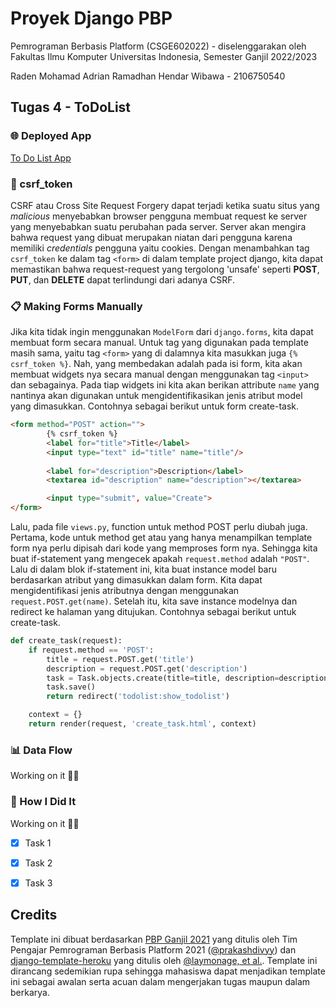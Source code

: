 # Proyek Django PBP

Pemrograman Berbasis Platform (CSGE602022) - diselenggarakan oleh Fakultas Ilmu Komputer Universitas Indonesia, Semester Ganjil 2022/2023

Raden Mohamad Adrian Ramadhan Hendar Wibawa - 2106750540

## Tugas 4 - ToDoList

### 🌐 Deployed App 

[To Do List App](https://pbp-assignment-2106750540.herokuapp.com/todolist/)

### 💽 csrf_token
CSRF atau Cross Site Request Forgery dapat terjadi ketika suatu situs yang _malicious_ menyebabkan browser pengguna membuat request ke server yang menyebabkan suatu perubahan pada server. Server akan mengira bahwa request yang dibuat merupakan niatan dari pengguna karena memiliki _credentials_ pengguna yaitu cookies.
Dengan menambahkan tag `csrf_token` ke dalam tag `<form>` di dalam template project django, kita dapat memastikan bahwa request-request yang tergolong 'unsafe' seperti **POST**, **PUT**, dan **DELETE** dapat terlindungi dari adanya CSRF.

### 📋 Making Forms Manually
Jika kita tidak ingin menggunakan `ModelForm` dari `django.forms`, kita dapat membuat form secara manual. Untuk tag yang digunakan pada template masih sama, yaitu tag `<form>` yang di dalamnya kita masukkan juga `{% csrf_token %}`. Nah, yang membedakan adalah pada isi form, kita akan membuat widgets nya secara manual dengan menggunakan tag `<input>` dan sebagainya. Pada tiap widgets ini kita akan berikan attribute `name` yang nantinya akan digunakan untuk mengidentifikasikan jenis atribut model yang dimasukkan. Contohnya  sebagai berikut untuk form create-task.

```html
<form method="POST" action="">
        {% csrf_token %}
        <label for="title">Title</label>
        <input type="text" id="title" name="title"/>
        
        <label for="description">Description</label>
        <textarea id="description" name="description"></textarea>

        <input type="submit", value="Create">
</form>
```

Lalu, pada file `views.py`, function untuk method POST perlu diubah juga. Pertama, kode untuk method get atau yang hanya menampilkan template form nya perlu dipisah dari kode yang memproses form nya. Sehingga kita buat if-statement yang mengecek apakah `request.method` adalah `"POST"`. Lalu di dalam blok if-statement ini, kita buat instance model baru berdasarkan atribut yang dimasukkan dalam form. Kita dapat mengidentifikasi jenis atributnya dengan menggunakan `request.POST.get(name)`. Setelah itu, kita save instance modelnya dan redirect ke halaman yang ditujukan. Contohnya sebagai berikut untuk create-task.
```python
def create_task(request):
    if request.method == 'POST':
        title = request.POST.get('title')
        description = request.POST.get('description')
        task = Task.objects.create(title=title, description=description, user=request.user)
        task.save()
        return redirect('todolist:show_todolist')

    context = {}
    return render(request, 'create_task.html', context)
```

### 📊 Data Flow
Working on it 👷‍♂️

### 📝 How I Did It
Working on it 👷‍♂️
- [x] Task 1
- [x] Task 2
- [x] Task 3



## Credits

Template ini dibuat berdasarkan [PBP Ganjil 2021](https://gitlab.com/PBP-2021/pbp-lab) yang ditulis oleh Tim Pengajar Pemrograman Berbasis Platform 2021 ([@prakashdivyy](https://gitlab.com/prakashdivyy)) dan [django-template-heroku](https://github.com/laymonage/django-template-heroku) yang ditulis oleh [@laymonage, et al.](https://github.com/laymonage). Template ini dirancang sedemikian rupa sehingga mahasiswa dapat menjadikan template ini sebagai awalan serta acuan dalam mengerjakan tugas maupun dalam berkarya.
